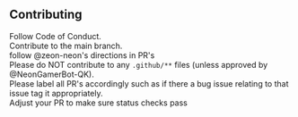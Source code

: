 ## Contributing

Follow Code of Conduct. 
<br />
Contribute to the main branch.
<br />
follow @zeon-neon's directions in PR's
<br />
Please do NOT contribute to any `.github/**` files (unless approved by @NeonGamerBot-QK).
<br />
Please label all PR's accordingly such as if there a bug issue relating to that issue tag it appropriately.
<br />
Adjust your PR to make sure status checks pass
